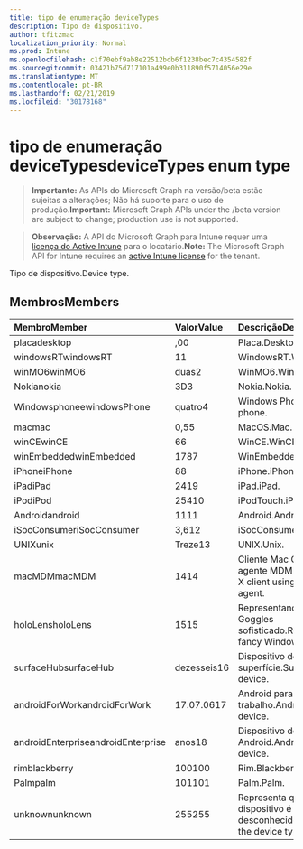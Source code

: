 ```yaml
---
title: tipo de enumeração deviceTypes
description: Tipo de dispositivo.
author: tfitzmac
localization_priority: Normal
ms.prod: Intune
ms.openlocfilehash: c1f70ebf9ab8e22512bdb6f1238bec7c4354582f
ms.sourcegitcommit: 03421b75d717101a499e0b311890f5714056e29e
ms.translationtype: MT
ms.contentlocale: pt-BR
ms.lasthandoff: 02/21/2019
ms.locfileid: "30178168"
---
```

# <a name="devicetypes-enum-type"></a><span data-ttu-id="b3df2-103">tipo de enumeração deviceTypes</span><span class="sxs-lookup"><span data-stu-id="b3df2-103">deviceTypes enum type</span></span>

> <span data-ttu-id="b3df2-104">**Importante:** As APIs do Microsoft Graph na versão/beta estão sujeitas a alterações; Não há suporte para o uso de produção.</span><span class="sxs-lookup"><span data-stu-id="b3df2-104">**Important:** Microsoft Graph APIs under the /beta version are subject to change; production use is not supported.</span></span>

> <span data-ttu-id="b3df2-105">**Observação:** A API do Microsoft Graph para Intune requer uma [licença do Active Intune](https://go.microsoft.com/fwlink/?linkid=839381) para o locatário.</span><span class="sxs-lookup"><span data-stu-id="b3df2-105">**Note:** The Microsoft Graph API for Intune requires an [active Intune license](https://go.microsoft.com/fwlink/?linkid=839381) for the tenant.</span></span>

<span data-ttu-id="b3df2-106">Tipo de dispositivo.</span><span class="sxs-lookup"><span data-stu-id="b3df2-106">Device type.</span></span>

## <a name="members"></a><span data-ttu-id="b3df2-107">Membros</span><span class="sxs-lookup"><span data-stu-id="b3df2-107">Members</span></span>
|<span data-ttu-id="b3df2-108">Membro</span><span class="sxs-lookup"><span data-stu-id="b3df2-108">Member</span></span>|<span data-ttu-id="b3df2-109">Valor</span><span class="sxs-lookup"><span data-stu-id="b3df2-109">Value</span></span>|<span data-ttu-id="b3df2-110">Descrição</span><span class="sxs-lookup"><span data-stu-id="b3df2-110">Description</span></span>|
|:---|:---|:---|
|<span data-ttu-id="b3df2-111">placa</span><span class="sxs-lookup"><span data-stu-id="b3df2-111">desktop</span></span>|<span data-ttu-id="b3df2-112">,0</span><span class="sxs-lookup"><span data-stu-id="b3df2-112">0</span></span>|<span data-ttu-id="b3df2-113">Placa.</span><span class="sxs-lookup"><span data-stu-id="b3df2-113">Desktop.</span></span>|
|<span data-ttu-id="b3df2-114">windowsRT</span><span class="sxs-lookup"><span data-stu-id="b3df2-114">windowsRT</span></span>|<span data-ttu-id="b3df2-115">1</span><span class="sxs-lookup"><span data-stu-id="b3df2-115">1</span></span>|<span data-ttu-id="b3df2-116">WindowsRT.</span><span class="sxs-lookup"><span data-stu-id="b3df2-116">WindowsRT.</span></span>|
|<span data-ttu-id="b3df2-117">winMO6</span><span class="sxs-lookup"><span data-stu-id="b3df2-117">winMO6</span></span>|<span data-ttu-id="b3df2-118">duas</span><span class="sxs-lookup"><span data-stu-id="b3df2-118">2</span></span>|<span data-ttu-id="b3df2-119">WinMO6.</span><span class="sxs-lookup"><span data-stu-id="b3df2-119">WinMO6.</span></span>|
|<span data-ttu-id="b3df2-120">Nokia</span><span class="sxs-lookup"><span data-stu-id="b3df2-120">nokia</span></span>|<span data-ttu-id="b3df2-121">3D</span><span class="sxs-lookup"><span data-stu-id="b3df2-121">3</span></span>|<span data-ttu-id="b3df2-122">Nokia.</span><span class="sxs-lookup"><span data-stu-id="b3df2-122">Nokia.</span></span>|
|<span data-ttu-id="b3df2-123">Windowsphonee</span><span class="sxs-lookup"><span data-stu-id="b3df2-123">windowsPhone</span></span>|<span data-ttu-id="b3df2-124">quatro</span><span class="sxs-lookup"><span data-stu-id="b3df2-124">4</span></span>|<span data-ttu-id="b3df2-125">Windows Phone.</span><span class="sxs-lookup"><span data-stu-id="b3df2-125">Windows phone.</span></span>|
|<span data-ttu-id="b3df2-126">mac</span><span class="sxs-lookup"><span data-stu-id="b3df2-126">mac</span></span>|<span data-ttu-id="b3df2-127">0,5</span><span class="sxs-lookup"><span data-stu-id="b3df2-127">5</span></span>|<span data-ttu-id="b3df2-128">MacOS.</span><span class="sxs-lookup"><span data-stu-id="b3df2-128">Mac.</span></span>|
|<span data-ttu-id="b3df2-129">winCE</span><span class="sxs-lookup"><span data-stu-id="b3df2-129">winCE</span></span>|<span data-ttu-id="b3df2-130">6</span><span class="sxs-lookup"><span data-stu-id="b3df2-130">6</span></span>|<span data-ttu-id="b3df2-131">WinCE.</span><span class="sxs-lookup"><span data-stu-id="b3df2-131">WinCE.</span></span>|
|<span data-ttu-id="b3df2-132">winEmbedded</span><span class="sxs-lookup"><span data-stu-id="b3df2-132">winEmbedded</span></span>|<span data-ttu-id="b3df2-133">178</span><span class="sxs-lookup"><span data-stu-id="b3df2-133">7</span></span>|<span data-ttu-id="b3df2-134">WinEmbedded.</span><span class="sxs-lookup"><span data-stu-id="b3df2-134">WinEmbedded.</span></span>|
|<span data-ttu-id="b3df2-135">iPhone</span><span class="sxs-lookup"><span data-stu-id="b3df2-135">iPhone</span></span>|<span data-ttu-id="b3df2-136">8</span><span class="sxs-lookup"><span data-stu-id="b3df2-136">8</span></span>|<span data-ttu-id="b3df2-137">iPhone.</span><span class="sxs-lookup"><span data-stu-id="b3df2-137">iPhone.</span></span>|
|<span data-ttu-id="b3df2-138">iPad</span><span class="sxs-lookup"><span data-stu-id="b3df2-138">iPad</span></span>|<span data-ttu-id="b3df2-139">241</span><span class="sxs-lookup"><span data-stu-id="b3df2-139">9</span></span>|<span data-ttu-id="b3df2-140">iPad.</span><span class="sxs-lookup"><span data-stu-id="b3df2-140">iPad.</span></span>|
|<span data-ttu-id="b3df2-141">iPod</span><span class="sxs-lookup"><span data-stu-id="b3df2-141">iPod</span></span>|<span data-ttu-id="b3df2-142">254</span><span class="sxs-lookup"><span data-stu-id="b3df2-142">10</span></span>|<span data-ttu-id="b3df2-143">iPodTouch.</span><span class="sxs-lookup"><span data-stu-id="b3df2-143">iPodTouch.</span></span>|
|<span data-ttu-id="b3df2-144">Android</span><span class="sxs-lookup"><span data-stu-id="b3df2-144">android</span></span>|<span data-ttu-id="b3df2-145">11</span><span class="sxs-lookup"><span data-stu-id="b3df2-145">11</span></span>|<span data-ttu-id="b3df2-146">Android.</span><span class="sxs-lookup"><span data-stu-id="b3df2-146">Android.</span></span>|
|<span data-ttu-id="b3df2-147">iSocConsumer</span><span class="sxs-lookup"><span data-stu-id="b3df2-147">iSocConsumer</span></span>|<span data-ttu-id="b3df2-148">3,6</span><span class="sxs-lookup"><span data-stu-id="b3df2-148">12</span></span>|<span data-ttu-id="b3df2-149">iSocConsumer.</span><span class="sxs-lookup"><span data-stu-id="b3df2-149">iSocConsumer.</span></span>|
|<span data-ttu-id="b3df2-150">UNIX</span><span class="sxs-lookup"><span data-stu-id="b3df2-150">unix</span></span>|<span data-ttu-id="b3df2-151">Treze</span><span class="sxs-lookup"><span data-stu-id="b3df2-151">13</span></span>|<span data-ttu-id="b3df2-152">UNIX.</span><span class="sxs-lookup"><span data-stu-id="b3df2-152">Unix.</span></span>|
|<span data-ttu-id="b3df2-153">macMDM</span><span class="sxs-lookup"><span data-stu-id="b3df2-153">macMDM</span></span>|<span data-ttu-id="b3df2-154">14</span><span class="sxs-lookup"><span data-stu-id="b3df2-154">14</span></span>|<span data-ttu-id="b3df2-155">Cliente Mac OS X usando o agente MDM interno.</span><span class="sxs-lookup"><span data-stu-id="b3df2-155">Mac OS X client using built in MDM agent.</span></span>|
|<span data-ttu-id="b3df2-156">holoLens</span><span class="sxs-lookup"><span data-stu-id="b3df2-156">holoLens</span></span>|<span data-ttu-id="b3df2-157">15</span><span class="sxs-lookup"><span data-stu-id="b3df2-157">15</span></span>|<span data-ttu-id="b3df2-158">Representando o Windows 10 Goggles sofisticado.</span><span class="sxs-lookup"><span data-stu-id="b3df2-158">Representing the fancy Windows 10 goggles.</span></span>|
|<span data-ttu-id="b3df2-159">surfaceHub</span><span class="sxs-lookup"><span data-stu-id="b3df2-159">surfaceHub</span></span>|<span data-ttu-id="b3df2-160">dezesseis</span><span class="sxs-lookup"><span data-stu-id="b3df2-160">16</span></span>|<span data-ttu-id="b3df2-161">Dispositivo de HUB de superfície.</span><span class="sxs-lookup"><span data-stu-id="b3df2-161">Surface HUB device.</span></span>|
|<span data-ttu-id="b3df2-162">androidForWork</span><span class="sxs-lookup"><span data-stu-id="b3df2-162">androidForWork</span></span>|<span data-ttu-id="b3df2-163">17.07.06</span><span class="sxs-lookup"><span data-stu-id="b3df2-163">17</span></span>|<span data-ttu-id="b3df2-164">Android para dispositivo de trabalho.</span><span class="sxs-lookup"><span data-stu-id="b3df2-164">Android for work device.</span></span>|
|<span data-ttu-id="b3df2-165">androidEnterprise</span><span class="sxs-lookup"><span data-stu-id="b3df2-165">androidEnterprise</span></span>|<span data-ttu-id="b3df2-166">anos</span><span class="sxs-lookup"><span data-stu-id="b3df2-166">18</span></span>|<span data-ttu-id="b3df2-167">Dispositivo de empresa Android.</span><span class="sxs-lookup"><span data-stu-id="b3df2-167">Android enterprise device.</span></span>|
|<span data-ttu-id="b3df2-168">rim</span><span class="sxs-lookup"><span data-stu-id="b3df2-168">blackberry</span></span>|<span data-ttu-id="b3df2-169">100</span><span class="sxs-lookup"><span data-stu-id="b3df2-169">100</span></span>|<span data-ttu-id="b3df2-170">Rim.</span><span class="sxs-lookup"><span data-stu-id="b3df2-170">Blackberry.</span></span>|
|<span data-ttu-id="b3df2-171">Palm</span><span class="sxs-lookup"><span data-stu-id="b3df2-171">palm</span></span>|<span data-ttu-id="b3df2-172">101</span><span class="sxs-lookup"><span data-stu-id="b3df2-172">101</span></span>|<span data-ttu-id="b3df2-173">Palm.</span><span class="sxs-lookup"><span data-stu-id="b3df2-173">Palm.</span></span>|
|<span data-ttu-id="b3df2-174">unknown</span><span class="sxs-lookup"><span data-stu-id="b3df2-174">unknown</span></span>|<span data-ttu-id="b3df2-175">255</span><span class="sxs-lookup"><span data-stu-id="b3df2-175">255</span></span>|<span data-ttu-id="b3df2-176">Representa que o tipo de dispositivo é desconhecido.</span><span class="sxs-lookup"><span data-stu-id="b3df2-176">Represents that the device type is unknown.</span></span>|




